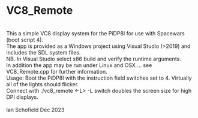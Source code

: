 # VC8_Remote<br>
<br>
This a simple VC8 display system for the PiDP8I for use with Spacewars (boot script 4).<br>
The app is provided as a Windows project using Visual Studio (>2019) and includes the SDL system files.<br>
NB. In Visual Studio select x86 build and verify the runtime arguments.<br>
In addition the app may be run under Linux and OSX ... see VC8_Remote.cpp for further information.<br>
Usage: Boot the PiDP8I with the instruction field switches set to 4. Virtually all of the lights should flicker.<br>
Connect with ./vc8_remote <name of your PiDP8I> <-L>   -L switch doubles the screen size for high DPI displays.<br>
<br>
Ian Schofield Dec 2023<br>

